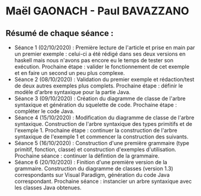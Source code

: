 # Maël GAONACH - Paul BAVAZZANO

## Résumé de chaque séance :

 - Séance 1 (02/10/2020) : Première lecture de l'article et prise en main par un premier exemple : celui-ci a été rédigé dans ses deux versions en haskell mais nous n'avons pas encore eu le temps de tester son exécution. Prochaine étape : valider le fonctionnement de cet exemple et en faire un second un peu plus complexe.
 - Séance 2 (08/10/2020) : Validation du premier exemple et rédaction/test de deux autres exemples plus complets. Prochaine étape : définir le modèle d'arbre syntaxique pour la partie Java.
 - Séance 3 (09/10/2020) : Création du diagramme de classe de l'arbre syntaxique et génération du squelette de code. Prochaine étape : compléter le code Java.
 - Séance 4 (15/10/2020) : Modification du diagramme de classe de l'arbre syntaxique. Construction de l'arbre syntaxique des types primitifs et de l'exemple 1. Prochaine étape : continuer la construction de l'arbre syntaxique de l'exemple 1 et commencer la construction des suivants.
 - Séance 5 (16/10/2020) : Construction d'une première grammaire (type primitif, fonction, classe) et construction d'exemples d'utilisation. Prochaine séance : continuer la défintion de la grammaire.
 - Séance 6 (20/10/2020) : Finition d'une première version de la grammaire. Construction du diagramme de classes (version 1.3) correspondants sur Visual Paradigm, génération du code Java correspondant. Prochaine séance : instancier un arbre syntaxique avec les classes Java obtenues.